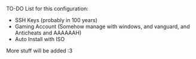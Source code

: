 TO-DO List for this configuration:
- SSH Keys (probably in 100 years)
- Gaming Account (Somehow manage with windows, and vanguard, and Anticheats and AAAAAAH)
- Auto Install with ISO

More stuff will be added :3
